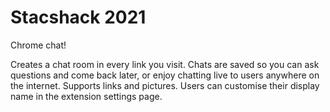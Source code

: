 # Stacshack 2021

Chrome chat!

Creates a chat room in every link you visit. Chats are saved so you can ask questions and come back later, or enjoy chatting live to users anywhere on the internet. Supports links and pictures. Users can customise their display name in the extension settings page.

